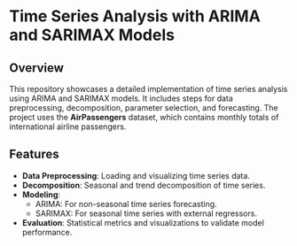 # Time Series Analysis with ARIMA and SARIMAX Models

## Overview
This repository showcases a detailed implementation of time series analysis using ARIMA and SARIMAX models. It includes steps for data preprocessing, decomposition, parameter selection, and forecasting. The project uses the **AirPassengers** dataset, which contains monthly totals of international airline passengers.

## Features
- **Data Preprocessing**: Loading and visualizing time series data.
- **Decomposition**: Seasonal and trend decomposition of time series.
- **Modeling**:
  - ARIMA: For non-seasonal time series forecasting.
  - SARIMAX: For seasonal time series with external regressors.
- **Evaluation**: Statistical metrics and visualizations to validate model performance.
